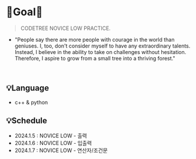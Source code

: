 # 🌳Goal🌳
> CODETREE NOVICE LOW PRACTICE.
* "People say there are more people with courage in the world than geniuses. I, too, don't consider myself to have any extraordinary talents. Instead, I believe in the ability to take on challenges without hesitation. Therefore, I aspire to grow from a small tree into a thriving forest."
<div align="start">
</div>
<br>

## 💡Language
 * c++ & python
## 💡Schedule
 * 2024.1.5 : NOVICE LOW - 출력
 * 2024.1.6 : NOVICE LOW - 입출력
 * 2024.1.7 : NOVICE LOW - 연산자/조건문
